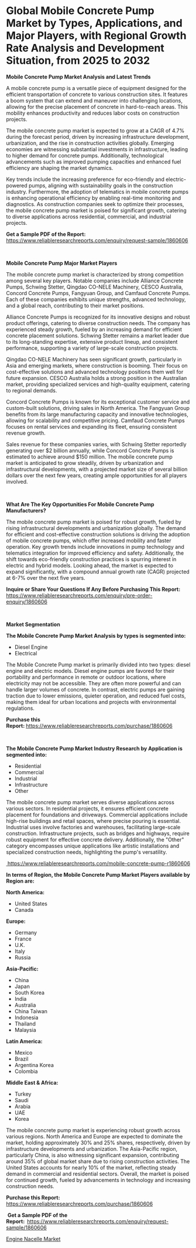<p><h1>Global Mobile Concrete Pump Market by Types, Applications, and Major Players, with Regional Growth Rate Analysis and Development Situation, from 2025 to 2032</h1></p><p><strong>Mobile Concrete Pump Market Analysis and Latest Trends</strong></p>
<p><p>A mobile concrete pump is a versatile piece of equipment designed for the efficient transportation of concrete to various construction sites. It features a boom system that can extend and maneuver into challenging locations, allowing for the precise placement of concrete in hard-to-reach areas. This mobility enhances productivity and reduces labor costs on construction projects.</p><p>The mobile concrete pump market is expected to grow at a CAGR of 4.7% during the forecast period, driven by increasing infrastructure development, urbanization, and the rise in construction activities globally. Emerging economies are witnessing substantial investments in infrastructure, leading to higher demand for concrete pumps. Additionally, technological advancements such as improved pumping capacities and enhanced fuel efficiency are shaping the market dynamics.</p><p>Key trends include the increasing preference for eco-friendly and electric-powered pumps, aligning with sustainability goals in the construction industry. Furthermore, the adoption of telematics in mobile concrete pumps is enhancing operational efficiency by enabling real-time monitoring and diagnostics. As construction companies seek to optimize their processes, the mobile concrete pump market is poised for significant growth, catering to diverse applications across residential, commercial, and industrial projects.</p></p>
<p><strong>Get a Sample PDF of the Report:&nbsp;</strong> <a href="https://www.reliableresearchreports.com/enquiry/request-sample/1860606?utm_campaign=3557&utm_medium=2&utm_source=Github&utm_content=ia&utm_term=11042025&utm_id=mobile-concrete-pump">https://www.reliableresearchreports.com/enquiry/request-sample/1860606</a></p>
<p>&nbsp;</p>
<p><strong>Mobile Concrete Pump Major Market Players</strong></p>
<p><p>The mobile concrete pump market is characterized by strong competition among several key players. Notable companies include Alliance Concrete Pumps, Schwing Stetter, Qingdao CO-NELE Machinery, CESCO Australia, Concord Concrete Pumps, Fangyuan Group, and Camfaud Concrete Pumps. Each of these companies exhibits unique strengths, advanced technology, and a global reach, contributing to their market positions.</p><p>Alliance Concrete Pumps is recognized for its innovative designs and robust product offerings, catering to diverse construction needs. The company has experienced steady growth, fueled by an increasing demand for efficient concrete placement solutions. Schwing Stetter remains a market leader due to its long-standing expertise, extensive product lineup, and consistent performance, supporting a variety of large-scale construction projects.</p><p>Qingdao CO-NELE Machinery has seen significant growth, particularly in Asia and emerging markets, where construction is booming. Their focus on cost-effective solutions and advanced technology positions them well for future expansion. CESCO Australia holds a strong position in the Australian market, providing specialized services and high-quality equipment, catering to regional demands.</p><p>Concord Concrete Pumps is known for its exceptional customer service and custom-built solutions, driving sales in North America. The Fangyuan Group benefits from its large manufacturing capacity and innovative technologies, allowing for scalability and competitive pricing. Camfaud Concrete Pumps focuses on rental services and expanding its fleet, ensuring consistent revenue growth.</p><p>Sales revenue for these companies varies, with Schwing Stetter reportedly generating over $2 billion annually, while Concord Concrete Pumps is estimated to achieve around $150 million. The mobile concrete pump market is anticipated to grow steadily, driven by urbanization and infrastructural developments, with a projected market size of several billion dollars over the next few years, creating ample opportunities for all players involved.</p></p>
<p>&nbsp;</p>
<p><strong>What Are The Key Opportunities For Mobile Concrete Pump Manufacturers?</strong></p>
<p><p>The mobile concrete pump market is poised for robust growth, fueled by rising infrastructural developments and urbanization globally. The demand for efficient and cost-effective construction solutions is driving the adoption of mobile concrete pumps, which offer increased mobility and faster operation. Key growth trends include innovations in pump technology and telematics integration for improved efficiency and safety. Additionally, the shift towards eco-friendly construction practices is spurring interest in electric and hybrid models. Looking ahead, the market is expected to expand significantly, with a compound annual growth rate (CAGR) projected at 6-7% over the next five years.</p></p>
<p><strong>Inquire or Share Your Questions If Any Before Purchasing This Report:</strong> <a href="https://www.reliableresearchreports.com/enquiry/pre-order-enquiry/1860606?utm_campaign=3557&utm_medium=2&utm_source=Github&utm_content=ia&utm_term=11042025&utm_id=mobile-concrete-pump">https://www.reliableresearchreports.com/enquiry/pre-order-enquiry/1860606</a></p>
<p>&nbsp;</p>
<p><strong>Market Segmentation</strong></p>
<p><strong>The Mobile Concrete Pump Market Analysis by types is segmented into:</strong></p>
<p><ul><li>Diesel Engine</li><li>Electrical</li></ul></p>
<p><p>The Mobile Concrete Pump market is primarily divided into two types: diesel engine and electric models. Diesel engine pumps are favored for their portability and performance in remote or outdoor locations, where electricity may not be accessible. They are often more powerful and can handle larger volumes of concrete. In contrast, electric pumps are gaining traction due to lower emissions, quieter operation, and reduced fuel costs, making them ideal for urban locations and projects with environmental regulations.</p></p>
<p><strong>Purchase this Report:&nbsp;</strong><a href="https://www.reliableresearchreports.com/purchase/1860606?utm_campaign=3557&utm_medium=2&utm_source=Github&utm_content=ia&utm_term=11042025&utm_id=mobile-concrete-pump">https://www.reliableresearchreports.com/purchase/1860606</a></p>
<p>&nbsp;</p>
<p><strong>The Mobile Concrete Pump Market Industry Research by Application is segmented into:</strong></p>
<p><ul><li>Residential</li><li>Commercial</li><li>Industrial</li><li>Infrastructure</li><li>Other</li></ul></p>
<p><p>The mobile concrete pump market serves diverse applications across various sectors. In residential projects, it ensures efficient concrete placement for foundations and driveways. Commercial applications include high-rise buildings and retail spaces, where precise pouring is essential. Industrial uses involve factories and warehouses, facilitating large-scale construction. Infrastructure projects, such as bridges and highways, require robust equipment for effective concrete delivery. Additionally, the "Other" category encompasses unique applications like artistic installations and specialized construction needs, highlighting the pump's versatility.</p></p>
<p><a href="https://www.reliableresearchreports.com/mobile-concrete-pump-r1860606?utm_campaign=3557&utm_medium=2&utm_source=Github&utm_content=ia&utm_term=11042025&utm_id=mobile-concrete-pump">&nbsp;https://www.reliableresearchreports.com/mobile-concrete-pump-r1860606</a></p>
<p><strong>In terms of Region, the Mobile Concrete Pump Market Players available by Region are:</strong></p>
<p>
    <p> <strong> North America: </strong>
        <ul>
            <li>United States</li>
            <li>Canada</li>
        </ul>
        </p> 
    <p> <strong> Europe: </strong>
        <ul>
            <li>Germany</li>
            <li>France</li>
            <li>U.K.</li>
            <li>Italy</li>
            <li>Russia</li>
        </ul>
        </p> 
    <p> <strong> Asia-Pacific: </strong>
        <ul>
            <li>China</li>
            <li>Japan</li>
            <li>South Korea</li>
            <li>India</li>
            <li>Australia</li>
            <li>China Taiwan</li>
            <li>Indonesia</li>
            <li>Thailand</li>
            <li>Malaysia</li>
        </ul>
        </p> 
    <p> <strong> Latin America: </strong>
        <ul>
            <li>Mexico</li>
            <li>Brazil</li>
            <li>Argentina Korea</li>
            <li>Colombia</li>
        </ul>
        </p> 
    <p> <strong> Middle East & Africa: </strong>
        <ul>
            <li>Turkey</li>
            <li>Saudi</li>
            <li>Arabia</li>
            <li>UAE</li>
            <li>Korea</li>
        </ul>
    </p>
    </p>
<p><p>The mobile concrete pump market is experiencing robust growth across various regions. North America and Europe are expected to dominate the market, holding approximately 30% and 25% shares, respectively, driven by infrastructure developments and urbanization. The Asia-Pacific region, particularly China, is also witnessing significant expansion, contributing around 35% of global market share due to rising construction activities. The United States accounts for nearly 10% of the market, reflecting steady demand in commercial and residential sectors. Overall, the market is poised for continued growth, fueled by advancements in technology and increasing construction needs.</p></p>
<p><strong>Purchase this Report: </strong><a href="https://www.reliableresearchreports.com/purchase/1860606?utm_campaign=3557&utm_medium=2&utm_source=Github&utm_content=ia&utm_term=11042025&utm_id=mobile-concrete-pump">https://www.reliableresearchreports.com/purchase/1860606</a></p>
<p>&nbsp;<strong>Get a Sample PDF of the Report:&nbsp;&nbsp;</strong><a href="https://www.reliableresearchreports.com/enquiry/request-sample/1860606?utm_campaign=3557&utm_medium=2&utm_source=Github&utm_content=ia&utm_term=11042025&utm_id=mobile-concrete-pump">https://www.reliableresearchreports.com/enquiry/request-sample/1860606</a></p>
<p><strong></strong></p>
<p><p><a href="https://github.com/blauetrelawz/Market-Research-Report-List-1/blob/main/engine-nacelle-market.md?utm_campaign=3557&utm_medium=2&utm_source=Github&utm_content=ia&utm_term=11042025&utm_id=mobile-concrete-pump">Engine Nacelle Market</a></p></p>